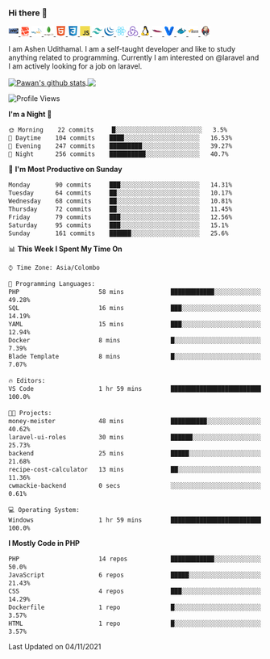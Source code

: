### Hi there 👋

<a align="center" href="https://github.com/ashenud"> <img width="20px" src="https://raw.githubusercontent.com/devicons/devicon/master/icons/php/php-original.svg" alt="ashenud: PHP" /> <img width="18px" src="https://raw.githubusercontent.com/devicons/devicon/master/icons/laravel/laravel-plain-wordmark.svg" alt="ashenud: Laravel" /> <img width="20px" src="https://raw.githubusercontent.com/devicons/devicon/master/icons/mysql/mysql-original-wordmark.svg" alt="ashenud: MySQL" /> <img width="20px" src="https://raw.githubusercontent.com/devicons/devicon/master/icons/mongodb/mongodb-original-wordmark.svg" alt="ashenud: mongoDB" />  <img width="20px" src="https://raw.githubusercontent.com/devicons/devicon/master/icons/html5/html5-original.svg" alt="ashenud: HTML5" /> <img width="20px" src="https://raw.githubusercontent.com/devicons/devicon/master/icons/css3/css3-original.svg" alt="ashenud: CSS3" /> <img width="20px" src="https://raw.githubusercontent.com/devicons/devicon/master/icons/javascript/javascript-original.svg" alt="ashenud: Javascript" /> <img width="20px" src="https://raw.githubusercontent.com/devicons/devicon/master/icons/tailwindcss/tailwindcss-plain.svg" alt="ashenud: Tailwindcss" /> <img width="20px" src="https://raw.githubusercontent.com/devicons/devicon/master/icons/jquery/jquery-original.svg" alt="ashenud: Jquery" /> <img width="20px" src="https://raw.githubusercontent.com/devicons/devicon/master/icons/react/react-original.svg" alt="ashenud: React" /> <img width="20px" src="https://raw.githubusercontent.com/devicons/devicon/master/icons/redux/redux-original.svg" alt="ashenud: Redux" /> <img width="20px" src="https://raw.githubusercontent.com/devicons/devicon/master/icons/linux/linux-original.svg" alt="ashenud: Linux" /> <img width="20px" src="https://raw.githubusercontent.com/devicons/devicon/master/icons/apache/apache-original.svg" alt="ashenud: Apache" /> <img width="20px" src="https://raw.githubusercontent.com/devicons/devicon/master/icons/vagrant/vagrant-original.svg" alt="ashenud: Vagrant" /> <img width="20px" src="https://raw.githubusercontent.com/devicons/devicon/master/icons/docker/docker-original.svg" alt="ashenud: Docker" /> <img width="20px" src="https://raw.githubusercontent.com/devicons/devicon/master/icons/amazonwebservices/amazonwebservices-original-wordmark.svg" alt="ashenud: AWS" /> <img width="20px" src="https://raw.githubusercontent.com/devicons/devicon/master/icons/jenkins/jenkins-original.svg" alt="ashenud: Jenkins" /> </a>

I am Ashen Udithamal. I am a self-taught developer and like to study anything related to programming. Currently I am interested on @laravel and I am actively looking for a job on laravel.

<a href="https://github.com/ashenud">
    <img height="150px" align="center" src="https://github-readme-stats.vercel.app/api?username=ashenud&show_icons=true&theme=nord&line_height=27" alt="Pawan's github stats"/>
</a>
<a href="https://github.com/ashenud">
    <img height="150px" align="center" src="https://github-readme-stats.vercel.app/api/top-langs/?username=ashenud&theme=nord&layout=compact&langs_count=6" />
</a>

<!--START_SECTION:waka-->
![Profile Views](http://img.shields.io/badge/Profile%20Views-113-blue)

**I'm a Night 🦉** 

```text
🌞 Morning    22 commits     █░░░░░░░░░░░░░░░░░░░░░░░░   3.5% 
🌆 Daytime    104 commits    ████░░░░░░░░░░░░░░░░░░░░░   16.53% 
🌃 Evening    247 commits    █████████░░░░░░░░░░░░░░░░   39.27% 
🌙 Night      256 commits    ██████████░░░░░░░░░░░░░░░   40.7%

```
📅 **I'm Most Productive on Sunday** 

```text
Monday       90 commits     ███░░░░░░░░░░░░░░░░░░░░░░   14.31% 
Tuesday      64 commits     ██░░░░░░░░░░░░░░░░░░░░░░░   10.17% 
Wednesday    68 commits     ██░░░░░░░░░░░░░░░░░░░░░░░   10.81% 
Thursday     72 commits     ██░░░░░░░░░░░░░░░░░░░░░░░   11.45% 
Friday       79 commits     ███░░░░░░░░░░░░░░░░░░░░░░   12.56% 
Saturday     95 commits     ███░░░░░░░░░░░░░░░░░░░░░░   15.1% 
Sunday       161 commits    ██████░░░░░░░░░░░░░░░░░░░   25.6%

```


📊 **This Week I Spent My Time On** 

```text
⌚︎ Time Zone: Asia/Colombo

💬 Programming Languages: 
PHP                      58 mins             ████████████░░░░░░░░░░░░░   49.28% 
SQL                      16 mins             ███░░░░░░░░░░░░░░░░░░░░░░   14.19% 
YAML                     15 mins             ███░░░░░░░░░░░░░░░░░░░░░░   12.94% 
Docker                   8 mins              █░░░░░░░░░░░░░░░░░░░░░░░░   7.39% 
Blade Template           8 mins              █░░░░░░░░░░░░░░░░░░░░░░░░   7.07%

🔥 Editors: 
VS Code                  1 hr 59 mins        █████████████████████████   100.0%

🐱‍💻 Projects: 
money-meister            48 mins             ██████████░░░░░░░░░░░░░░░   40.62% 
laravel-ui-roles         30 mins             ██████░░░░░░░░░░░░░░░░░░░   25.73% 
backend                  25 mins             █████░░░░░░░░░░░░░░░░░░░░   21.68% 
recipe-cost-calculator   13 mins             ██░░░░░░░░░░░░░░░░░░░░░░░   11.36% 
cwmackie-backend         0 secs              ░░░░░░░░░░░░░░░░░░░░░░░░░   0.61%

💻 Operating System: 
Windows                  1 hr 59 mins        █████████████████████████   100.0%

```

**I Mostly Code in PHP** 

```text
PHP                      14 repos            ████████████░░░░░░░░░░░░░   50.0% 
JavaScript               6 repos             █████░░░░░░░░░░░░░░░░░░░░   21.43% 
CSS                      4 repos             ███░░░░░░░░░░░░░░░░░░░░░░   14.29% 
Dockerfile               1 repo              █░░░░░░░░░░░░░░░░░░░░░░░░   3.57% 
HTML                     1 repo              █░░░░░░░░░░░░░░░░░░░░░░░░   3.57%

```



 Last Updated on 04/11/2021
<!--END_SECTION:waka-->
